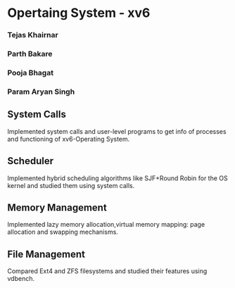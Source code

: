 # Opertaing System - xv6

### Tejas Khairnar 
### Parth Bakare 
### Pooja Bhagat 
### Param Aryan Singh 

## System Calls 
Implemented system calls and user-level programs to get info of processes and functioning of xv6-Operating System.

## Scheduler
Implemented hybrid scheduling algorithms like SJF+Round Robin for the OS kernel and studied them using system calls.

## Memory Management 
Implemented lazy memory allocation,virtual memory mapping: page allocation and swapping mechanisms.

## File Management 
Compared Ext4 and ZFS filesystems and studied their features using vdbench.
